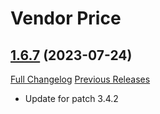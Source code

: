 # Vendor Price

## [1.6.7](https://github.com/ketho-wow/VendorPrice/tree/1.6.7) (2023-07-24)
[Full Changelog](https://github.com/ketho-wow/VendorPrice/compare/1.6.6...1.6.7) [Previous Releases](https://github.com/ketho-wow/VendorPrice/releases)

- Update for patch 3.4.2  
